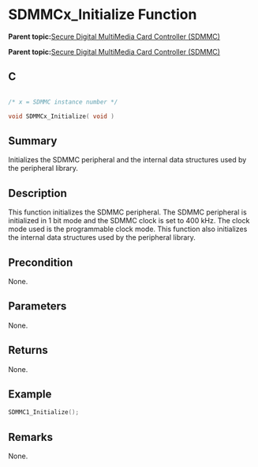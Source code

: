# SDMMCx\_Initialize Function

**Parent topic:**[Secure Digital MultiMedia Card Controller \(SDMMC\)](GUID-670F0003-D51D-457F-BF15-845C30D30C12.md)

**Parent topic:**[Secure Digital MultiMedia Card Controller \(SDMMC\)](GUID-9384AD3C-4E33-479E-B7BB-005772421CB2.md)

## C

```c

/* x = SDMMC instance number */

void SDMMCx_Initialize( void )
```

## Summary

Initializes the SDMMC peripheral and the internal data structures used by the peripheral library.

## Description

This function initializes the SDMMC peripheral. The SDMMC peripheral is<br />initialized in 1 bit mode and the SDMMC clock is set to 400 kHz. The clock<br />mode used is the programmable clock mode. This function also initializes<br />the internal data structures used by the peripheral library.

## Precondition

None.

## Parameters

None.

## Returns

None.

## Example

```c
SDMMC1_Initialize();
```

## Remarks

None.

